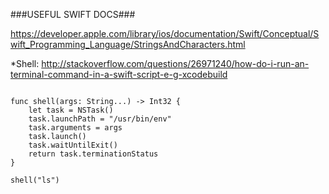 ###USEFUL SWIFT DOCS###

https://developer.apple.com/library/ios/documentation/Swift/Conceptual/Swift_Programming_Language/StringsAndCharacters.html  

*Shell: http://stackoverflow.com/questions/26971240/how-do-i-run-an-terminal-command-in-a-swift-script-e-g-xcodebuild

```import Foundation

func shell(args: String...) -> Int32 {
    let task = NSTask()
    task.launchPath = "/usr/bin/env"
    task.arguments = args
    task.launch()
    task.waitUntilExit()
    return task.terminationStatus
}

shell("ls")
```
